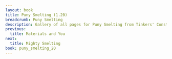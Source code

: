 ```yaml
---
layout: book
title: Puny Smelting (1.20)
breadcrumb: Puny Smelting
description: Gallery of all pages for Puny Smelting from Tinkers' Construct in Minecraft 1.20.1.
previous:
  title: Materials and You
next:
  title: Mighty Smelting
book: puny_smelting_20
---
```

